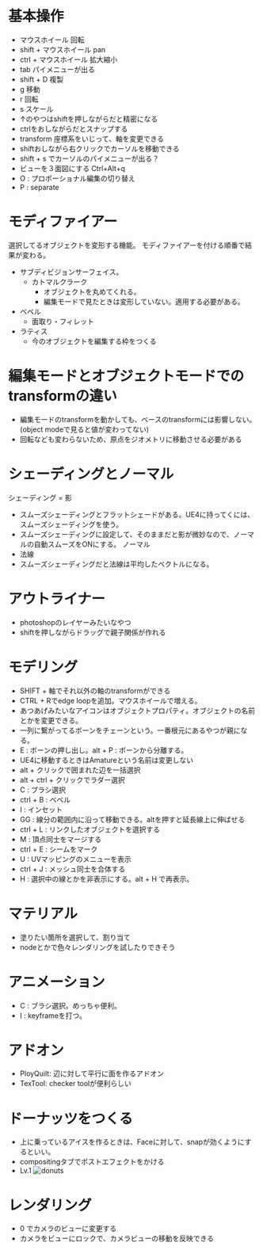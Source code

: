 # 基本操作

- マウスホイール 回転
- shift + マウスホイール pan
- ctrl + マウスホイール 拡大縮小
- tab パイメニューが出る
- shift + D 複製
- g 移動
- r 回転
- s スケール
- ↑のやつはshiftを押しながらだと精密になる
- ctrlをおしながらだとスナップする
- transform 座標系をいじって、軸を変更できる
- shiftおしながら右クリックでカーソルを移動できる
- shift + s でカーソルのパイメニューが出る？
- ビューを３面図にする	Ctrl+Alt+q
- O : プロポーショナル編集の切り替え   
- P : separate

# モディファイアー
選択してるオブジェクトを変形する機能。
モディファイアーを付ける順番で結果が変わる。
- サブディビジョンサーフェイス。
  - カトマルクラーク
    - オブジェクトを丸めてくれる。
    - 編集モードで見たときは変形していない。適用する必要がある。
- ベベル
  - 面取り・フィレット
- ラティス
  - 今のオブジェクトを編集する枠をつくる

# 編集モードとオブジェクトモードでのtransformの違い
- 編集モードのtransformを動かしても、ベースのtransformには影響しない。(object modeで見ると値が変わってない)
- 回転なども変わらないため、原点をジオメトリに移動させる必要がある

# シェーディングとノーマル
シェーディング = 影
- スムーズシェーディングとフラットシェードがある。UE4に持ってくには、スムーズシェーディングを使う。
- スムーズシェーディングに設定して、そのままだと影が微妙なので、ノーマルの自動スムーズをONにする。
ノーマル
- 法線
- スムーズシェーディングだと法線は平均したベクトルになる。

# アウトライナー
- photoshopのレイヤーみたいなやつ
- shiftを押しながらドラッグで親子関係が作れる

# モデリング
- SHIFT + 軸でそれ以外の軸のtransformができる
- CTRL + Rでedge loopを追加。マウスホイールで増える。
- あつあげみたいなアイコンはオブジェクトプロパティ。オブジェクトの名前とかを変更できる。
- 一列に繋がってるボーンをチェーンという。一番根元にあるやつが親になる。
- E : ボーンの押し出し。alt + P : ボーンから分離する。
- UE4に移動するときはAmatureという名前は変更しない
- alt + クリックで囲まれた辺を一括選択
- alt + ctrl + クリックでラダー選択
- C : ブラシ選択
- ctrl + B : ベベル
- I : インセット
- GG : 線分の範囲内に沿って移動できる。altを押すと延長線上に伸ばせる
- ctrl + L : リンクしたオブジェクトを選択する
- M : 頂点同士をマージする
- ctrl + E : シームをマーク
- U : UVマッピングのメニューを表示
- ctrl + J : メッシュ同士を合体する
- H : 選択中の線とかを非表示にする。alt + H で再表示。

# マテリアル 
- 塗りたい箇所を選択して、割り当て
- nodeとかで色々レンダリングを試したりできそう

# アニメーション
- C : ブラシ選択。めっちゃ便利。
- I : keyframeを打つ。

# アドオン
- PloyQuilt: 辺に対して平行に面を作るアドオン
- TexTool: checker toolが便利らしい

# ドーナッツをつくる
- 上に乗っているアイスを作るときは、Faceに対して、snapが効くようにするといい。
- compositingタブでポストエフェクトをかける
- Lv.1 ![donuts](https://user-images.githubusercontent.com/6258669/114292829-66955280-9acc-11eb-810e-35efc4a13bdb.png)


# レンダリング
- 0 でカメラのビューに変更する
- カメラをビューにロックで、カメラビューの移動を反映できる 
